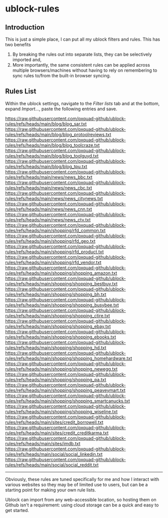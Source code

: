 # ublock-rules

## Introduction
This is just a simple place, I can put all my ublock filters and rules. This has two benefits
1. By breaking the rules out into separate lists, they can be selectively imported and,
1. More importantly, the same consistent rules can be applied across multiple browsers/machines without having to rely on remembering to sync rules to/from the built-in browser syncing.



## Rules List
Within the ublock settings, navigate to the _Filter lists_ tab and at the bottom, expand _Import..._, paste the following entries and save.

https://raw.githubusercontent.com/pxquad-github/ublock-rules/refs/heads/main/blog/blog_sar.txt<br>
https://raw.githubusercontent.com/pxquad-github/ublock-rules/refs/heads/main/blog/blog_protoolreviews.txt<br>
https://raw.githubusercontent.com/pxquad-github/ublock-rules/refs/heads/main/blog/blog_toolcraze.txt<br>
https://raw.githubusercontent.com/pxquad-github/ublock-rules/refs/heads/main/blog/blog_toolguyd.txt<br>
https://raw.githubusercontent.com/pxquad-github/ublock-rules/refs/heads/main/blog/blog_tpu.txt<br>
https://raw.githubusercontent.com/pxquad-github/ublock-rules/refs/heads/main/news/news_bbc.txt<br>
https://raw.githubusercontent.com/pxquad-github/ublock-rules/refs/heads/main/news/news_cbc.txt<br>
https://raw.githubusercontent.com/pxquad-github/ublock-rules/refs/heads/main/news/news_citynews.txt<br>
https://raw.githubusercontent.com/pxquad-github/ublock-rules/refs/heads/main/news/news_cnn.txt<br>
https://raw.githubusercontent.com/pxquad-github/ublock-rules/refs/heads/main/news/news_ctv.txt<br>
https://raw.githubusercontent.com/pxquad-github/ublock-rules/refs/heads/main/shopping/rfd_common.txt<br>
https://raw.githubusercontent.com/pxquad-github/ublock-rules/refs/heads/main/shopping/rfd_geo.txt<br>
https://raw.githubusercontent.com/pxquad-github/ublock-rules/refs/heads/main/shopping/rfd_product.txt<br>
https://raw.githubusercontent.com/pxquad-github/ublock-rules/refs/heads/main/shopping/rfd_vendor.txt<br>
https://raw.githubusercontent.com/pxquad-github/ublock-rules/refs/heads/main/shopping/shopping_amazon.txt<br>
https://raw.githubusercontent.com/pxquad-github/ublock-rules/refs/heads/main/shopping/shopping_bestbuy.txt<br>
https://raw.githubusercontent.com/pxquad-github/ublock-rules/refs/heads/main/shopping/shopping_bh.txt<br>
https://raw.githubusercontent.com/pxquad-github/ublock-rules/refs/heads/main/shopping/shopping_busybee.txt<br>
https://raw.githubusercontent.com/pxquad-github/ublock-rules/refs/heads/main/shopping/shopping_ctire.txt<br>
https://raw.githubusercontent.com/pxquad-github/ublock-rules/refs/heads/main/shopping/shopping_ebay.txt<br>
https://raw.githubusercontent.com/pxquad-github/ublock-rules/refs/heads/main/shopping/shopping_ebooks.txt<br>
https://raw.githubusercontent.com/pxquad-github/ublock-rules/refs/heads/main/shopping/shopping_hd.txt<br>
https://raw.githubusercontent.com/pxquad-github/ublock-rules/refs/heads/main/shopping/shopping_homehardware.txt<br>
https://raw.githubusercontent.com/pxquad-github/ublock-rules/refs/heads/main/shopping/shopping_newegg.txt<br>
https://raw.githubusercontent.com/pxquad-github/ublock-rules/refs/heads/main/shopping/shopping_pa.txt<br>
https://raw.githubusercontent.com/pxquad-github/ublock-rules/refs/heads/main/shopping/shopping_peaveymart.txt<br>
https://raw.githubusercontent.com/pxquad-github/ublock-rules/refs/heads/main/shopping/shopping_smartcanucks.txt<br>
https://raw.githubusercontent.com/pxquad-github/ublock-rules/refs/heads/main/shopping/shopping_wiseline.txt<br>
https://raw.githubusercontent.com/pxquad-github/ublock-rules/refs/heads/main/sites/credit_borrowell.txt<br>
https://raw.githubusercontent.com/pxquad-github/ublock-rules/refs/heads/main/sites/credit_creditkarma.txt<br>
https://raw.githubusercontent.com/pxquad-github/ublock-rules/refs/heads/main/sites/imdb.txt<br>
https://raw.githubusercontent.com/pxquad-github/ublock-rules/refs/heads/main/social/social_linkedin.txt<br>
https://raw.githubusercontent.com/pxquad-github/ublock-rules/refs/heads/main/social/social_reddit.txt<br>

---

Obviously, these rules are tuned specifically for me and how I interact with various websites so they may be of limited use to users, but can be a starting point for making your own rule lists.

Ublock can import from any web-accessible location, so hosting them on Github isn't a requirement: using cloud storage can be a quick and easy to get started.
